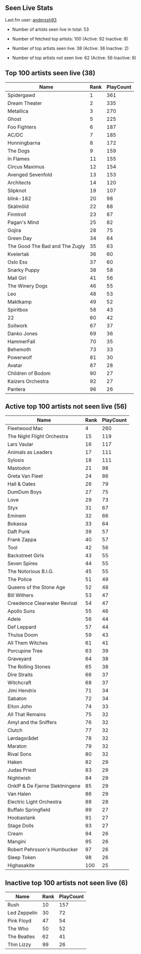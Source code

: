 ## Seen Live Stats

Last.fm user: [anderssh93](https://www.last.fm/user/anderssh93)

- Number of artists seen live in total: 53

- Number of fetched top artists: 100 (Active: 92 Inactive: 8)

- Number of top artists seen live: 38 (Active: 36 Inactive: 2)

- Number of top artists not seen live: 62 (Active: 56 Inactive: 6)

## Top 100 artists seen live (38)

Name                           | Rank | PlayCount
------------------------------ | ---- | ---------
Spidergawd                     | 1    | 361      
Dream Theater                  | 2    | 335      
Metallica                      | 3    | 270      
Ghost                          | 5    | 225      
Foo Fighters                   | 6    | 187      
AC/DC                          | 7    | 185      
Honningbarna                   | 8    | 172      
The Dogs                       | 9    | 159      
In Flames                      | 11   | 155      
Circus Maximus                 | 12   | 154      
Avenged Sevenfold              | 13   | 153      
Architects                     | 14   | 120      
Slipknot                       | 19   | 107      
blink-182                      | 20   | 98       
Skálmöld                       | 22   | 88       
Finntroll                      | 23   | 87       
Pagan's Mind                   | 25   | 82       
Gojira                         | 28   | 75       
Green Day                      | 34   | 64       
The Good The Bad and The Zugly | 35   | 63       
Kvelertak                      | 36   | 60       
Oslo Ess                       | 37   | 60       
Snarky Puppy                   | 38   | 58       
Mall Girl                      | 41   | 56       
The Winery Dogs                | 46   | 55       
Leo                            | 48   | 53       
Maktkamp                       | 49   | 52       
Spiritbox                      | 58   | 43       
22                             | 60   | 42       
Soilwork                       | 67   | 37       
Danko Jones                    | 69   | 36       
HammerFall                     | 70   | 35       
Behemoth                       | 73   | 33       
Powerwolf                      | 81   | 30       
Avatar                         | 87   | 28       
Children of Bodom              | 90   | 27       
Kaizers Orchestra              | 92   | 27       
Pantera                        | 96   | 26       

## Active top 100 artists not seen live (56)

Name                           | Rank | PlayCount
------------------------------ | ---- | ---------
Fleetwood Mac                  | 4    | 260      
The Night Flight Orchestra     | 15   | 119      
Lars Vaular                    | 16   | 117      
Animals as Leaders             | 17   | 111      
Sylosis                        | 18   | 111      
Mastodon                       | 21   | 98       
Greta Van Fleet                | 24   | 86       
Hall & Oates                   | 26   | 79       
DumDum Boys                    | 27   | 75       
Love                           | 29   | 73       
Styx                           | 31   | 67       
Eminem                         | 32   | 66       
Bokassa                        | 33   | 64       
Daft Punk                      | 39   | 57       
Frank Zappa                    | 40   | 57       
Tool                           | 42   | 56       
Backstreet Girls               | 43   | 55       
Seven Spires                   | 44   | 55       
The Notorious B.I.G.           | 45   | 55       
The Police                     | 51   | 49       
Queens of the Stone Age        | 52   | 48       
Bill Withers                   | 53   | 47       
Creedence Clearwater Revival   | 54   | 47       
Apollo Suns                    | 55   | 46       
Adele                          | 56   | 44       
Def Leppard                    | 57   | 44       
Thulsa Doom                    | 59   | 43       
All Them Witches               | 61   | 41       
Porcupine Tree                 | 63   | 39       
Graveyard                      | 64   | 38       
The Rolling Stones             | 65   | 38       
Dire Straits                   | 66   | 37       
Witchcraft                     | 68   | 37       
Jimi Hendrix                   | 71   | 34       
Sabaton                        | 72   | 34       
Elton John                     | 74   | 33       
All That Remains               | 75   | 32       
Amyl and the Sniffers          | 76   | 32       
Clutch                         | 77   | 32       
Lørdagsrådet                   | 78   | 32       
Maraton                        | 79   | 32       
Rival Sons                     | 80   | 32       
Haken                          | 82   | 29       
Judas Priest                   | 83   | 29       
Nightwish                      | 84   | 29       
OnklP & De Fjerne Slektningene | 85   | 29       
Van Halen                      | 86   | 29       
Electric Light Orchestra       | 88   | 28       
Buffalo Springfield            | 89   | 27       
Hoobastank                     | 91   | 27       
Stage Dolls                    | 93   | 27       
Cream                          | 94   | 26       
Mangini                        | 95   | 26       
Robert Pehrsson's Humbucker    | 97   | 26       
Sleep Token                    | 98   | 26       
Highasakite                    | 100  | 25       

## Inactive top 100 artists not seen live (6)

Name         | Rank | PlayCount
------------ | ---- | ---------
Rush         | 10   | 157      
Led Zeppelin | 30   | 72       
Pink Floyd   | 47   | 54       
The Who      | 50   | 52       
The Beatles  | 62   | 41       
Thin Lizzy   | 99   | 26       
